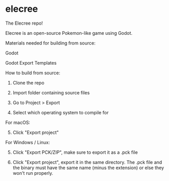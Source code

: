 # elecree
The Elecree repo!

Elecree is an open-source Pokemon-like game using Godot.

Materials needed for building from source:

Godot

Godot Export Templates

How to build from source:

1. Clone the repo

2. Import folder containing source files

3. Go to Project > Export

4. Select which operating system to compile for

For macOS:

5. Click "Export project"

For Windows / Linux:

5. Click "Export PCK/ZIP", make sure to export it as a .pck file

6. Click "Export project", export it in the same directory. The .pck file and the binary must have the same name (minus the extension) or else they won't run properly.

